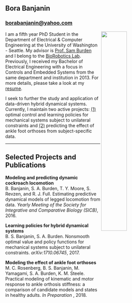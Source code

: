

## Bora Banjanin
### borabanjanin@yahoo.com
<img class="special-img-class" align="right" style="width:40%" src="/RedRock.jpg" />


I am a fifth year PhD Student in the Department of Electrical & Computer Engineering at the University of Washington - Seattle. My advisor is [Prof. Sam Burden](http://faculty.washington.edu/sburden/) and I belong to the [BioRobotics Lab](http://brl.ee.washington.edu/). Previously, I received my Bachelor of Electrical Engineering with a focus in Controls and Embedded Systems from the same department and institution in 2013. For more details, please take a look at my [resume](/BoraBanjaninResumeSchool.pdf).

I seek to further the study and application of data-driven hybrid dynamical systems. Currently, I maintain two active projects: [(1)](https://arxiv.org/abs/1710.06745) optimal control and learning policies for mechanical systems subject to unilateral constraints and [(2)](/ISB_RosenbergMC_ExoPrediction.pdf) predicting the effect of ankle foot orthoses from subject-specific data.

---
## Selected Projects and Publications
**Modeling and predicting dynamic cockroach locomotion**  
B. Banjanin, S. A. Burden, T. Y. Moore, S. Revzen, and R. J. Full. Estimating predictive dynamical models of legged locomotion from data. *Yearly Meeting of the Society for Integrative and Comparative Biology (SICB)*, 2016.

**Learning policies for hybrid dynamical systems**  
B. S. Banjanin, S. A. Burden. Nonsmooth optimal value and policy functions for mechanical systems subject to unilateral constraints. *arXiv:1710.06745*, 2017.

**Modeling the effect of ankle foot orthoses**  
M. C. Rosenberg, B. S. Banjanin, M. Yamagami, S. A. Burden, K. M. Steele. Practical modeling of kinematic and motor response to ankle orthosis stiffness: a comparison of candidate models and states in healthy adults. *In Preparation* , 2018.
